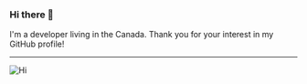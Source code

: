 ### Hi there 👋

I'm a developer living in the Canada. Thank you for your interest in my GitHub profile!

---

<img src="https://i.pinimg.com/originals/ff/0d/fd/ff0dfdf1c2bc735748f6cac6031feaba.jpg" alt="Hi" title="How are you?"/>
